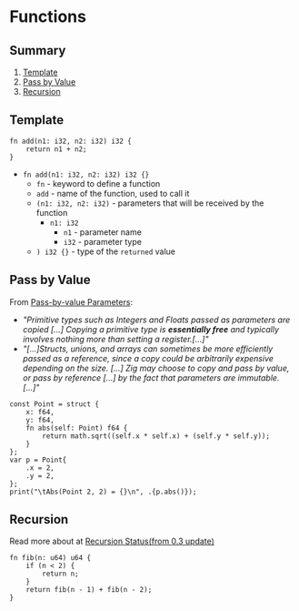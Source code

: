 # Functions

## Summary
1. [Template](#template)
2. [Pass by Value](#pass-by-value)
3. [Recursion](#recursion)

## Template
```zig
fn add(n1: i32, n2: i32) i32 {
    return n1 + n2;
}
```
- `fn add(n1: i32, n2: i32) i32 {}`
    - `fn` - keyword to define a function
    - `add` - name of the function, used to call it
    - `(n1: i32, n2: i32)` - parameters that will be received by the function
        - `n1: i32`
            - `n1` - parameter name
            - `i32` - parameter type
    - `) i32 {}` - type of the `returned` value

## Pass by Value
From [Pass-by-value Parameters](https://ziglang.org/documentation/master/#Pass-by-value-Parameters):
- _"Primitive types such as Integers and Floats passed as parameters are copied [...] Copying a primitive type is **essentially free** and typically involves nothing more than setting a register.[...]"_
- _"[...]Structs, unions, and arrays can sometimes be more efficiently passed as a reference, since a copy could be arbitrarily expensive depending on the size. [...] Zig may choose to copy and pass by value, or pass by reference [...] by the fact that parameters are immutable. [...]"_
```zig
const Point = struct {
    x: f64,
    y: f64,
    fn abs(self: Point) f64 {
        return math.sqrt((self.x * self.x) + (self.y * self.y));
    }
};
var p = Point{
    .x = 2,
    .y = 2,
};
print("\tAbs(Point 2, 2) = {}\n", .{p.abs()});
```

## Recursion
Read more about at [Recursion Status(from 0.3 update)](https://ziglang.org/download/0.3.0/release-notes.html#recursion)
```zig
fn fib(n: u64) u64 {
    if (n < 2) {
        return n;
    }
    return fib(n - 1) + fib(n - 2);
}
```
